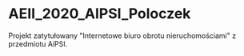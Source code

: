 # AEII_2020_AIPSI_Poloczek
Projekt zatytułowany "Internetowe biuro obrotu nieruchomościami" z przedmiotu AiPSI.
